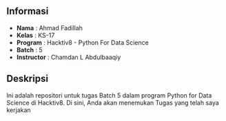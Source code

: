 ## Informasi

- **Nama**     : Ahmad Fadillah
- **Kelas**    : KS-17
- **Program**  : Hacktiv8 - Python For Data Science
- **Batch**    : 5
- **Instructor** : Chamdan L Abdulbaaqiy
## Deskripsi

Ini adalah repositori untuk tugas Batch 5 dalam program Python for Data Science di Hacktiv8. Di sini, Anda akan menemukan Tugas yang telah saya kerjakan
